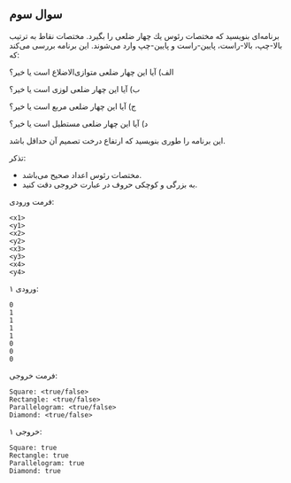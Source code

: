 ## سوال سوم

برنامه‌ای بنويسيد كه مختصات رئوس يك چهار ضلعی را بگيرد. مختصات نقاط به ترتيب بالا-چپ، بالا-راست، پايين-راست و پايين-چپ وارد می‌شوند. اين برنامه بررسی می‌كند كه: 

الف) آيا اين چهار ضلعی متوازی‌الاضلاع است يا خیر؟ 

ب) آيا این چهار ضلعی لوزی است يا خیر؟ 

ج) آيا این چهار ضلعی مربع است يا خیر؟ 

د) آيا این چهار ضلعی مستطیل است يا خیر؟

اين برنامه را طوری بنويسيد كه ارتفاع درخت تصميم آن حداقل باشد.

تذکر:

* مختصات رئوس اعداد صحیح می‌باشد.
* به بزرگی و کوچکی حروف در عبارت خروجی دقت کنید.

فرمت ورودی:

    <x1>
    <y1>
    <x2>
    <y2>
    <x3>
    <y3>
    <x4>
    <y4>

ورودی ۱:

    0
    1
    1
    1
    1
    0
    0
    0

فرمت خروجی:

    Square: <true/false>
    Rectangle: <true/false>
    Parallelogram: <true/false>
    Diamond: <true/false>

خروجی ۱:

    Square: true
    Rectangle: true
    Parallelogram: true
    Diamond: true